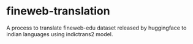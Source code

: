 # fineweb-translation
A process to translate fineweb-edu dataset released by huggingface to indian languages using indictrans2 model.
